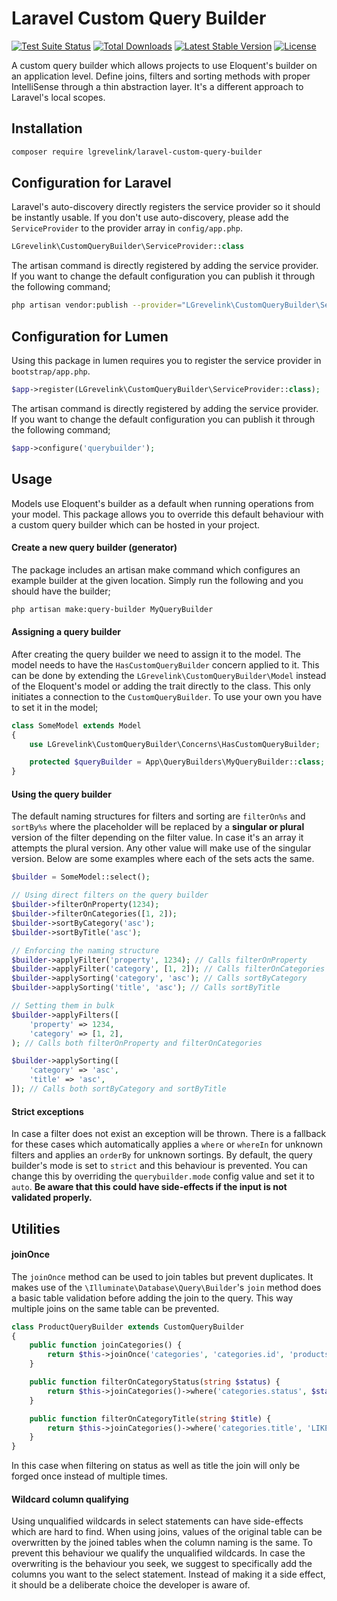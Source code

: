 # Laravel Custom Query Builder

[![Test Suite Status](https://github.com/larsgrevelink/laravel-custom-query-builder/workflows/Test%20Suite/badge.svg)](https://github.com/larsgrevelink/laravel-custom-query-builder)
[![Total Downloads](https://poser.pugx.org/lgrevelink/laravel-custom-query-builder/d/total.svg)](https://packagist.org/packages/lgrevelink/laravel-custom-query-builder)
[![Latest Stable Version](https://poser.pugx.org/lgrevelink/laravel-custom-query-builder/v/stable.svg)](https://packagist.org/packages/lgrevelink/laravel-custom-query-builder)
[![License](https://poser.pugx.org/lgrevelink/laravel-custom-query-builder/license.svg)](https://github.com/larsgrevelink/laravel-custom-query-builder)

A custom query builder which allows projects to use Eloquent's builder on an application level. Define joins, filters and sorting methods with proper IntelliSense through a thin abstraction layer. It's a different approach to Laravel's local scopes.

## Installation

```bash
composer require lgrevelink/laravel-custom-query-builder
```


## Configuration for Laravel

Laravel's auto-discovery directly registers the service provider so it should be instantly usable. If you don't use auto-discovery, please add the `ServiceProvider` to the provider array in `config/app.php`.

```php
LGrevelink\CustomQueryBuilder\ServiceProvider::class
```

The artisan command is directly registered by adding the service provider. If you want to change the default configuration you can publish it through the following command;

```bash
php artisan vendor:publish --provider="LGrevelink\CustomQueryBuilder\ServiceProvider"
```


## Configuration for Lumen

Using this package in lumen requires you to register the service provider in `bootstrap/app.php`.

```php
$app->register(LGrevelink\CustomQueryBuilder\ServiceProvider::class);
```

The artisan command is directly registered by adding the service provider. If you want to change the default configuration you can publish it through the following command;

```php
$app->configure('querybuilder');
```


## Usage

Models use Eloquent's builder as a default when running operations from your model. This package allows you to override this default behaviour with a custom query builder which can be hosted in your project.

#### Create a new query builder (generator)

The package includes an artisan make command which configures an example builder at the given location. Simply run the following and you should have the builder;

```bash
php artisan make:query-builder MyQueryBuilder
```

#### Assigning a query builder

After creating the query builder we need to assign it to the model. The model needs to have the `HasCustomQueryBuilder` concern applied to it. This can be done by extending the `LGrevelink\CustomQueryBuilder\Model` instead of the Eloquent's model or adding the trait directly to the class. This only initiates a connection to the `CustomQueryBuilder`. To use your own you have to set it in the model;

```php
class SomeModel extends Model
{
    use LGrevelink\CustomQueryBuilder\Concerns\HasCustomQueryBuilder;

    protected $queryBuilder = App\QueryBuilders\MyQueryBuilder::class;
}
```

#### Using the query builder

The default naming structures for filters and sorting are `filterOn%s` and `sortBy%s` where the placeholder will be replaced by a **singular or plural** version of the filter depending on the filter value. In case it's an array it attempts the plural version. Any other value will make use of the singular version. Below are some examples where each of the sets acts the same.

```php
$builder = SomeModel::select();

// Using direct filters on the query builder
$builder->filterOnProperty(1234);
$builder->filterOnCategories([1, 2]);
$builder->sortByCategory('asc');
$builder->sortByTitle('asc');

// Enforcing the naming structure
$builder->applyFilter('property', 1234); // Calls filterOnProperty
$builder->applyFilter('category', [1, 2]); // Calls filterOnCategories
$builder->applySorting('category', 'asc'); // Calls sortByCategory
$builder->applySorting('title', 'asc'); // Calls sortByTitle

// Setting them in bulk
$builder->applyFilters([
    'property' => 1234,
    'category' => [1, 2],
); // Calls both filterOnProperty and filterOnCategories

$builder->applySorting([
    'category' => 'asc',
    'title' => 'asc',
]); // Calls both sortByCategory and sortByTitle
```

#### Strict exceptions

In case a filter does not exist an exception will be thrown. There is a fallback for these cases which automatically applies a `where` or `whereIn` for unknown filters and applies an `orderBy` for unknown sortings. By default, the query builder's mode is set to `strict` and this behaviour is prevented. You can change this by overriding the `querybuilder.mode` config value and set it to `auto`. **Be aware that this could have side-effects if the input is not validated properly.**

## Utilities

#### joinOnce

The `joinOnce` method can be used to join tables but prevent duplicates. It makes use of the `\Illuminate\Database\Query\Builder`'s `join` method does a basic table validation before adding the join to the query. This way multiple joins on the same table can be prevented.

```php
class ProductQueryBuilder extends CustomQueryBuilder
{
    public function joinCategories() {
        return $this->joinOnce('categories', 'categories.id', 'products.category_id');
    }

    public function filterOnCategoryStatus(string $status) {
        return $this->joinCategories()->where('categories.status', $status);
    }

    public function filterOnCategoryTitle(string $title) {
        return $this->joinCategories()->where('categories.title', 'LIKE', $title);
    }
}
```

In this case when filtering on status as well as title the join will only be forged once instead of multiple times.


#### Wildcard column qualifying

Using unqualified wildcards in select statements can have side-effects which are hard to find. When using joins, values of the original table can be overwritten by the joined tables when the column naming is the same. To prevent this behaviour we qualify the unqualified wildcards. In case the overwriting is the behaviour you seek, we suggest to specifically add the columns you want to the select statement. Instead of making it a side effect, it should be a deliberate choice the developer is aware of.
